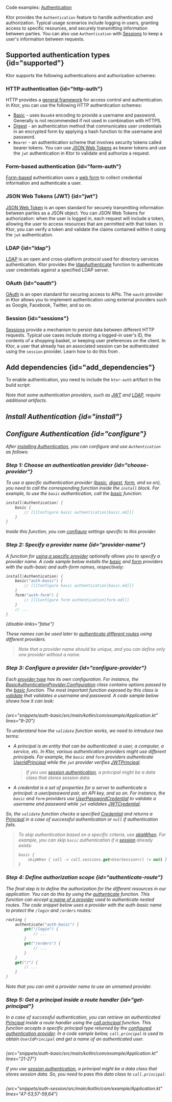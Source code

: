 [//]: # (title: Authentication and authorization)

<microformat>
<p>
Code examples: <a href="samples.md" anchor="authentication">Authentication</a>
</p>
</microformat>

Ktor provides the `Authentication` feature to handle authentication and authorization. Typical usage scenarios include logging in users, granting access to specific resources, and securely transmitting information between parties. You can also use `Authentication` with [Sessions](sessions.md) to keep a user's information between requests.

## Supported authentication types {id="supported"}
Ktor supports the following authentications and authorization schemes:

### HTTP authentication {id="http-auth"}
HTTP provides a [general framework](https://developer.mozilla.org/en-US/docs/Web/HTTP/Authentication) for access control and authentication. In Ktor, you can use the following HTTP authentication schemes:
* [Basic](basic.md) - uses `Base64` encoding to provide a username and password. Generally is not recommended if not used in combination with HTTPS.
* [Digest](digest.md) - an authentication method that communicates user credentials in an encrypted form by applying a hash function to the username and password.
* `Bearer` - an authentication scheme that involves security tokens called bearer tokens. You can use [JSON Web Tokens](#jwt) as bearer tokens and use the `jwt` authentication in Ktor to validate and authorize a request.


### Form-based authentication {id="form-auth"}
[Form-based](form.md) authentication uses a [web form](https://developer.mozilla.org/en-US/docs/Learn/Forms) to collect credential information and authenticate a user.


### JSON Web Tokens (JWT) {id="jwt"}
[JSON Web Token](jwt.md) is an open standard for securely transmitting information between parties as a JSON object. You can JSON Web Tokens for authorization: when the user is logged in, each request will include a token, allowing the user to access resources that are permitted with that token. In Ktor, you can verify a token and validate the claims contained within it using the `jwt` authentication.


### LDAP {id="ldap"}
[LDAP](ldap.md) is an open and cross-platform protocol used for directory services authentication. Ktor provides the [ldapAuthenticate](https://api.ktor.io/ktor-features/ktor-auth-ldap/ktor-auth-ldap/io.ktor.auth.ldap/ldap-authenticate.html) function to authenticate user credentials against a specified LDAP server.

### OAuth {id="oauth"}
[OAuth](oauth.md) is an open standard for securing access to APIs. The `oauth` provider in Ktor allows you to implement authentication using external providers such as Google, Facebook, Twitter, and so on.

### Session {id="sessions"}
[Sessions](sessions.md) provide a mechanism to persist data between different HTTP requests. Typical use cases include storing a logged-in user's ID, the contents of a shopping basket, or keeping user preferences on the client. In Ktor, a user that already has an associated session can be authenticated using the `session` provider. Learn how to do this from [](session-auth.md).


## Add dependencies {id="add_dependencies"}
To enable authentication, you need to include the `ktor-auth` artifact in the build script:

<var name="artifact_name" value="ktor-auth"/>
<include src="lib.xml" include-id="add_ktor_artifact"/>

Note that some authentication providers, such as [JWT](jwt.md) and [LDAP](ldap.md), require additional artifacts.



## Install Authentication {id="install"}
<var name="feature_name" value="Authentication"/>
<include src="lib.xml" include-id="install_feature"/>


## Configure Authentication {id="configure"}
After [installing Authentication](#install), you can configure and use `Authentication` as follows:


### Step 1: Choose an authentication provider {id="choose-provider"}

To use a specific authentication provider ([basic](basic.md), [digest](digest.md), [form](form.md), and so on), you need to call the corresponding function inside the `install` block. For example, to use the `basic` authentication, call the [basic](https://api.ktor.io/ktor-features/ktor-auth/ktor-auth/io.ktor.auth/basic.html) function:

```kotlin
install(Authentication) {
    basic {
        // [[[Configure basic authentication|basic.md]]]
    }
}
```
Inside this function, you can [configure](#configure-provider) settings specific to this provider.


### Step 2: Specify a provider name {id="provider-name"}

A function for [using a specific provider](#choose-provider) optionally allows you to specify a provider name. A code sample below installs the [basic](https://api.ktor.io/ktor-features/ktor-auth/ktor-auth/io.ktor.auth/basic.html) and [form](https://api.ktor.io/ktor-features/ktor-auth/ktor-auth/io.ktor.auth/form.html) providers with the _auth-basic_ and _auth-form_ names, respectively:

```kotlin
install(Authentication) {
    basic("auth-basic") {
        // [[[Configure basic authentication|basic.md]]]
    }
    form("auth-form") {
        // [[[Configure form authentication|form.md]]]
    }
    // ...
}
```
{disable-links="false"}

These names can be used later to [authenticate different routes](#authenticate-route) using different providers.
> Note that a provider name should be unique, and you can define only one provider without a name.


### Step 3: Configure a provider {id="configure-provider"}

Each [provider type](#choose-provider) has its own configuration. For instance, the [BasicAuthenticationProvider.Configuration](https://api.ktor.io/ktor-features/ktor-auth/ktor-auth/io.ktor.auth/-basic-authentication-provider/-configuration/index.html) class contains options passed to the [basic](https://api.ktor.io/ktor-features/ktor-auth/ktor-auth/io.ktor.auth/basic.html) function. The most important function exposed by this class is [validate](https://api.ktor.io/ktor-features/ktor-auth/ktor-auth/io.ktor.auth/-basic-authentication-provider/-configuration/validate.html) that validates a username and password. A code sample below shows how it can look:

```kotlin
```
{src="snippets/auth-basic/src/main/kotlin/com/example/Application.kt" lines="9-20"}

To understand how the `validate` function works, we need to introduce two terms:
* A _principal_ is an entity that can be authenticated: a user, a computer, a service, etc. In Ktor, various authentication providers might use different principals. For example, the `basic` and `form` providers authenticate [UserIdPrincipal](https://api.ktor.io/ktor-features/ktor-auth/ktor-auth/io.ktor.auth/-user-id-principal/index.html) while the `jwt` provider verifies [JWTPrincipal](https://api.ktor.io/ktor-features/ktor-auth-jwt/ktor-auth-jwt/io.ktor.auth.jwt/-j-w-t-principal/index.html).
  > If you use [session authentication](session-auth.md), a principal might be a data class that stores session data.
* A _credential_ is a set of properties for a server to authenticate a principal: a user/password pair, an API key, and so on. For instance, the `basic` and `form` providers use [UserPasswordCredential](https://api.ktor.io/ktor-features/ktor-auth/ktor-auth/io.ktor.auth/-user-password-credential/index.html) to validate a username and password while `jwt` validates [JWTCredential](https://api.ktor.io/ktor-features/ktor-auth-jwt/ktor-auth-jwt/io.ktor.auth.jwt/-j-w-t-credential/index.html).

So, the `validate` function checks a specified [Credential](https://api.ktor.io/ktor-features/ktor-auth/ktor-auth/io.ktor.auth/-credential/index.html) and returns a [Principal](https://api.ktor.io/ktor-features/ktor-auth/ktor-auth/io.ktor.auth/-principal/index.html) in a case of successful authentication or `null` if authentication fails.

> To skip authentication based on a specific criteria, use [skipWhen](https://api.ktor.io/ktor-features/ktor-auth/ktor-auth/io.ktor.auth/-authentication-provider/skip-when.html). For example, you can skip `basic` authentication if a [session](sessions.md) already exists:
> ```kotlin
> basic {
>     skipWhen { call -> call.sessions.get<UserSession>() != null }
> }


### Step 4: Define authorization scope {id="authenticate-route"}

The final step is to define the authorization for the different resources in our application. You can do this by using the
[authenticate](https://api.ktor.io/ktor-features/ktor-auth/ktor-auth/io.ktor.auth/authenticate.html) function. This function can accept [a name of a provider](#provider-name) used to authenticate nested routes. The code snippet below uses a provider with the _auth-basic_ name to protect the `/login` and `/orders` routes:

```kotlin
routing {
    authenticate("auth-basic") {
        get("/login") {
            // ...
        }    
        get("/orders") {
            // ...
        }    
    }
    get("/") {
        // ...
    }
}
```

Note that you can omit a provider name to use an unnamed provider.


### Step 5: Get a principal inside a route handler {id="get-principal"}

In a case of successful authentication, you can retrieve an authenticated [Principal](https://api.ktor.io/ktor-features/ktor-auth/ktor-auth/io.ktor.auth/-principal/index.html) inside a route handler using the [call.principal](https://api.ktor.io/ktor-features/ktor-auth/ktor-auth/io.ktor.auth/principal.html) function. This function accepts a specific principal type returned by the [configured authentication provider](#configure-provider). In a code sample below, `call.principal` is used to obtain `UserIdPrincipal` and get a name of an authenticated user.

```kotlin
```
{src="snippets/auth-basic/src/main/kotlin/com/example/Application.kt" lines="21-27"}


If you use [session authentication](session-auth.md), a principal might be a data class that stores session data. So, you need to pass this data class to `call.principal`:

```kotlin
```
{src="snippets/auth-session/src/main/kotlin/com/example/Application.kt" lines="47-53,57-59,64"}




